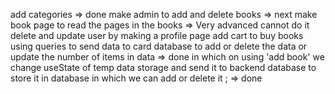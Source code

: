 add categories => done
make admin to add and delete books => next
make book page to read the pages in the books => Very advanced cannot do it
delete and update user by making a profile page
add cart to buy books using queries to send data to card database to add or delete the data or update the number of items in data => done
in which on using 'add book'  we change useState of temp data storage and send it to backend database to store it in database in which we can add or delete it ; => done